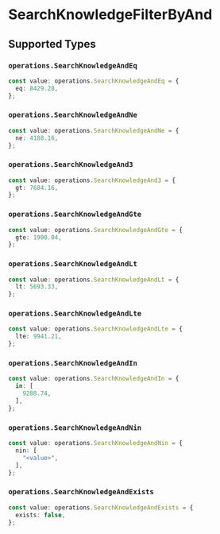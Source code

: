 # SearchKnowledgeFilterByAnd


## Supported Types

### `operations.SearchKnowledgeAndEq`

```typescript
const value: operations.SearchKnowledgeAndEq = {
  eq: 8429.28,
};
```

### `operations.SearchKnowledgeAndNe`

```typescript
const value: operations.SearchKnowledgeAndNe = {
  ne: 4188.16,
};
```

### `operations.SearchKnowledgeAnd3`

```typescript
const value: operations.SearchKnowledgeAnd3 = {
  gt: 7684.16,
};
```

### `operations.SearchKnowledgeAndGte`

```typescript
const value: operations.SearchKnowledgeAndGte = {
  gte: 1900.04,
};
```

### `operations.SearchKnowledgeAndLt`

```typescript
const value: operations.SearchKnowledgeAndLt = {
  lt: 5693.33,
};
```

### `operations.SearchKnowledgeAndLte`

```typescript
const value: operations.SearchKnowledgeAndLte = {
  lte: 9941.21,
};
```

### `operations.SearchKnowledgeAndIn`

```typescript
const value: operations.SearchKnowledgeAndIn = {
  in: [
    9288.74,
  ],
};
```

### `operations.SearchKnowledgeAndNin`

```typescript
const value: operations.SearchKnowledgeAndNin = {
  nin: [
    "<value>",
  ],
};
```

### `operations.SearchKnowledgeAndExists`

```typescript
const value: operations.SearchKnowledgeAndExists = {
  exists: false,
};
```

